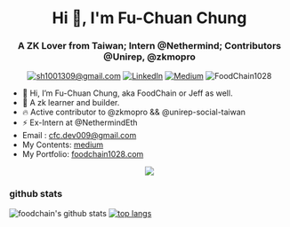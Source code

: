 <h1 align="center">Hi 👋, I'm Fu-Chuan Chung</h1>
<h3 align="center">A ZK Lover from Taiwan; Intern @Nethermind; Contributors @Unirep, @zkmopro</h3>

<p align="center">
	<a href="mailto:sh1001309@gmail.com?subject=Github%20Visitor&body=Hi%20Ohidur,..."><img src="http://img.shields.io/badge/sh1001309@gmail.com-_?label=Send%20Mail&style=social&logo=gmail" alt="sh1001309@gmail.com"></a>
	<a href="https://www.linkedin.com/in/fu-chuan-chung-177841232/"><img src="https://img.shields.io/badge/-@FuChuanChung-_?label=LinkedIn&style=social&logo=linkedin" alt="LinkedIn"></a>
	<a href="https://medium.com/@food-chain"><img src="http://img.shields.io/badge/-@FuChuanChung-_?label=Medium&style=social&logo=medium" alt="Medium"></a>
  <img src="https://komarev.com/ghpvc/?username=FoodChain1028&label=Profile%20views&color=0e75b6&style=flat" alt="FoodChain1028" />
</p>

- 👋 Hi, I’m Fu-Chuan Chung, aka FoodChain or Jeff as well.
- 🌱 A zk learner and builder.
- 🔥 Active contributor to @zkmopro && @unirep-social-taiwan
- ⚡️ Ex-Intern at @NethermindEth
- Email : cfc.dev009@gmail.com
- My Contents: [medium](https://medium.com/@food-chain)
- My Portfolio: [foodchain1028.com](https://foodchain1028.com)

<p align="center">
    <img src="https://assets.pokemon.com/assets/cms2/img/pokedex/full/132.png">
</p>

### github stats 
![foodchain's github stats](https://github-readme-stats.vercel.app/api?username=FoodChain1028&show_icons=true&theme=cobalt) 
[![top langs](https://github-readme-stats.vercel.app/api/top-langs/?username=FoodChain1028&layout=compact&hide=html)](https://github.com/anuraghazra/github-readme-stats)
